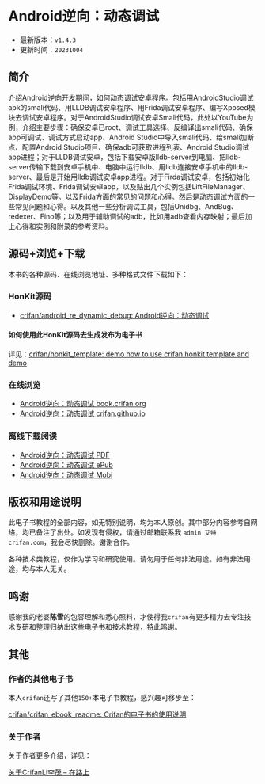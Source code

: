 # Android逆向：动态调试

* 最新版本：`v1.4.3`
* 更新时间：`20231004`

## 简介

介绍Android逆向开发期间，如何动态调试安卓程序。包括用AndroidStudio调试apk的smali代码、用LLDB调试安卓程序、用Frida调试安卓程序、编写Xposed模块去调试安卓程序。对于AndroidStudio调试安卓Smali代码，此处以YouTube为例，介绍主要步骤：确保安卓已root、调试工具选择、反编译出smali代码、确保app可调试、调试方式启动app、Android Studio中导入smali代码、给smali加断点、配置Android Studio项目、确保adb可获取进程列表、Android Studio调试app进程；对于LLDB调试安卓，包括下载安卓版lldb-server到电脑、把lldb-server传输下载到安卓手机中、电脑中运行lldb、用lldb连接安卓手机中的lldb-server、最后是开始用lldb调试安卓app进程。对于Firda调试安卓，包括初始化Frida调试环境、Frida调试安卓app，以及贴出几个实例包括LiftFileManager、DisplayDemo等。以及Frida方面的常见的问题和心得。然后是动态调试方面的一些常见问题和心得。以及其他一些分析调试工具，包括Unidbg、AndBug、redexer、Fino等；以及用于辅助调试的adb，比如用adb查看内存映射；最后加上心得和实例和附录的参考资料。

## 源码+浏览+下载

本书的各种源码、在线浏览地址、多种格式文件下载如下：

### HonKit源码

* [crifan/android_re_dynamic_debug: Android逆向：动态调试](https://github.com/crifan/android_re_dynamic_debug)

#### 如何使用此HonKit源码去生成发布为电子书

详见：[crifan/honkit_template: demo how to use crifan honkit template and demo](https://github.com/crifan/honkit_template)

### 在线浏览

* [Android逆向：动态调试 book.crifan.org](https://book.crifan.org/books/android_re_dynamic_debug/website/)
* [Android逆向：动态调试 crifan.github.io](https://crifan.github.io/android_re_dynamic_debug/website/)

### 离线下载阅读

* [Android逆向：动态调试 PDF](https://book.crifan.org/books/android_re_dynamic_debug/pdf/android_re_dynamic_debug.pdf)
* [Android逆向：动态调试 ePub](https://book.crifan.org/books/android_re_dynamic_debug/epub/android_re_dynamic_debug.epub)
* [Android逆向：动态调试 Mobi](https://book.crifan.org/books/android_re_dynamic_debug/mobi/android_re_dynamic_debug.mobi)

## 版权和用途说明

此电子书教程的全部内容，如无特别说明，均为本人原创。其中部分内容参考自网络，均已备注了出处。如发现有侵权，请通过邮箱联系我 `admin 艾特 crifan.com`，我会尽快删除。谢谢合作。

各种技术类教程，仅作为学习和研究使用。请勿用于任何非法用途。如有非法用途，均与本人无关。

## 鸣谢

感谢我的老婆**陈雪**的包容理解和悉心照料，才使得我`crifan`有更多精力去专注技术专研和整理归纳出这些电子书和技术教程，特此鸣谢。

## 其他

### 作者的其他电子书

本人`crifan`还写了其他`150+`本电子书教程，感兴趣可移步至：

[crifan/crifan_ebook_readme: Crifan的电子书的使用说明](https://github.com/crifan/crifan_ebook_readme)

### 关于作者

关于作者更多介绍，详见：

[关于CrifanLi李茂 – 在路上](https://www.crifan.org/about/)
